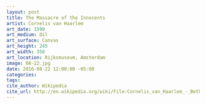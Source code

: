 ```yaml
---
layout: post
title: The Massacre of the Innocents
artist: Cornelis van Haarlem
art_date: 1590
art_medium: Oil
art_surface: Canvas
art_height: 245
art_width: 358
art_location: Rijksmuseum, Amsterdam
image: 08-22.jpg
date: 2016-08-22 12:00:00 -05:00
categories:
tags:
cite_author: Wikipedia
cite_url: http://en.wikipedia.org/wiki/File:Cornelis_van_Haarlem_-_Bethlehemse_kindermoord.jpg
---
```

